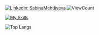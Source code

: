 ###
[![Linkedin: SabinaMehdiyeva](https://img.shields.io/badge/-SabinaMehdiyeva-gray?style=flat-square&logo=Linkedin&logoColor=white&link=https://https://www.linkedin.com/in/sabina-mehdiyeva-34aa641ab/)](https://www.linkedin.com/in/sabina-mehdiyeva-34aa641ab/)
![ViewCount](https://komarev.com/ghpvc/?username=GanievaSabina202&color=3d3b3b)

 [![My Skills](https://skillicons.dev/icons?i=html,css,sass,styled-components,javascript,react,next.js,typescript,redux,jquery,firebase)](https://skillicons.dev)
  


![Top Langs](https://github-readme-stats.vercel.app/api/top-langs/?username=GanievaSabina202&layout=compact&theme=gotham&custom_title=Statistics)  
